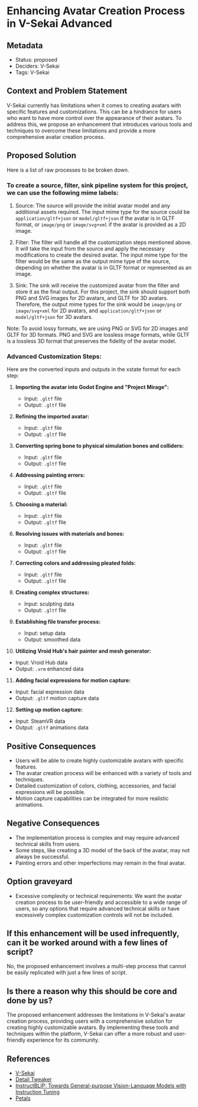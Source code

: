# Enhancing Avatar Creation Process in V-Sekai Advanced

## Metadata

- Status: proposed 
- Deciders: V-Sekai
- Tags: V-Sekai

## Context and Problem Statement

V-Sekai currently has limitations when it comes to creating avatars with specific features and customizations. This can be a hindrance for users who want to have more control over the appearance of their avatars. To address this, we propose an enhancement that introduces various tools and techniques to overcome these limitations and provide a more comprehensive avatar creation process.

## Proposed Solution

Here is a list of raw processes to be broken down.

### To create a source, filter, sink pipeline system for this project, we can use the following mime labels:

1. Source: The source will provide the initial avatar model and any additional assets required. The input mime type for the source could be `application/gltf+json` or `model/gltf+json` if the avatar is in GLTF format, or `image/png` or `image/svg+xml` if the avatar is provided as a 2D image.

2. Filter: The filter will handle all the customization steps mentioned above. It will take the input from the source and apply the necessary modifications to create the desired avatar. The input mime type for the filter would be the same as the output mime type of the source, depending on whether the avatar is in GLTF format or represented as an image.

3. Sink: The sink will receive the customized avatar from the filter and store it as the final output. For this project, the sink should support both PNG and SVG images for 2D avatars, and GLTF for 3D avatars. Therefore, the output mime types for the sink would be `image/png` or `image/svg+xml` for 2D avatars, and `application/gltf+json` or `model/gltf+json` for 3D avatars.

Note: To avoid lossy formats, we are using PNG or SVG for 2D images and GLTF for 3D formats. PNG and SVG are lossless image formats, while GLTF is a lossless 3D format that preserves the fidelity of the avatar model.

### Advanced Customization Steps:

Here are the converted inputs and outputs in the xstate format for each step:

1. **Importing the avatar into Godot Engine and "Project Mirage":**
   - Input: `.gltf` file
   - Output: `.gltf` file

2. **Refining the imported avatar:**
   - Input: `.gltf` file
   - Output: `.gltf` file

3. **Converting spring bone to physical simulation bones and colliders:**
   - Input: `.gltf` file
   - Output: `.gltf` file

4. **Addressing painting errors:**
   - Input: `.gltf` file
   - Output: `.gltf` file

5. **Choosing a material:**
   - Input: `.gltf` file
   - Output: `.gltf` file

6. **Resolving issues with materials and bones:**
   - Input: `.gltf` file
   - Output: `.gltf` file

7. **Correcting colors and addressing pleated folds:**
   - Input: `.gltf` file
   - Output: `.gltf` file

8. **Creating complex structures:**
   - Input: sculpting data
   - Output: `.gltf` file

9. **Establishing file transfer process:**
   - Input: setup data
   - Output: smoothed data

10. **Utilizing Vroid Hub's hair painter and mesh generator:**
   - Input: Vroid Hub data
   - Output: `.vrm` enhanced data

11. **Adding facial expressions for motion capture:**
   - Input: facial expression data
   - Output: `.gltf` motion capture data

12. **Setting up motion capture:**
   - Input: SteamVR data
   - Output: `.gltf` animations data

## Positive Consequences

- Users will be able to create highly customizable avatars with specific features.
- The avatar creation process will be enhanced with a variety of tools and techniques.
- Detailed customization of colors, clothing, accessories, and facial expressions will be possible.
- Motion capture capabilities can be integrated for more realistic animations.

## Negative Consequences

- The implementation process is complex and may require advanced technical skills from users.
- Some steps, like creating a 3D model of the back of the avatar, may not always be successful.
- Painting errors and other imperfections may remain in the final avatar.

## Option graveyard

- Excessive complexity or technical requirements: We want the avatar creation process to be user-friendly and accessible to a wide range of users, so any options that require advanced technical skills or have excessively complex customization controls will not be included.

## If this enhancement will be used infrequently, can it be worked around with a few lines of script?

No, the proposed enhancement involves a multi-step process that cannot be easily replicated with just a few lines of script.

## Is there a reason why this should be core and done by us?

The proposed enhancement addresses the limitations in V-Sekai's avatar creation process, providing users with a comprehensive solution for creating highly customizable avatars. By implementing these tools and techniques within the platform, V-Sekai can offer a more robust and user-friendly experience for its community.

## References

- [V-Sekai](https://v-sekai.org/)
- [Detail Tweaker](https://civitai.com/models/58390/detail-tweaker-lora-lora)
- [InstructBLIP: Towards General-purpose Vision-Language Models with Instruction Tuning](https://github.com/gfodor/instructblip-replicate)
- [Petals](https://github.com/bigscience-workshop/petals)
